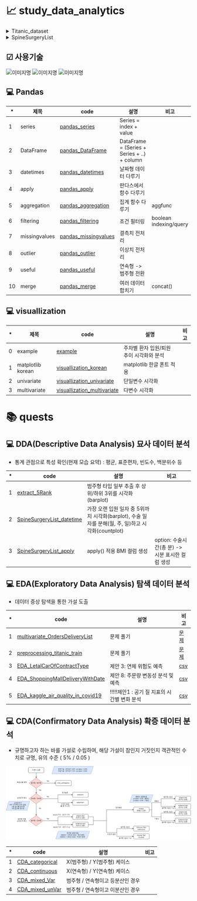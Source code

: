 # 📈 study_data_analytics
<details> 
  <summary>Titanic_dataset</summary>

- [Titanic_dataset](https://github.com/yojulab/study_data_analytics/blob/main/datasets/TitanicFromDisaster_test.csv)

|*|Variable|Definition|Key|분석가 의견|
|--|--|--|--|--|
|1|PassengerId|승객 unique id||수치형|
|2|Pclass|티켓의 클래스|1, 2, 3|범주형(순서형)|
|3|Name|이름||범주형|
|4|Sex|성별|male, female|범주형|
|5|Age|나이||수치형|
|6|SibSp|함께 탑승한 형제자매, 배우자의 수|0, 1, 2, 3, 4, 5, 8|수치형|
|7|Parch|함께 탑승한 부모자녀의 수|0, 1, 3, 2, 4, 6, 5, 9|수치형|
|8|Ticket|티켓 번호||범주형|
|9|Fare|티켓 요금||수치형|
|10|Cabin|객실 번호|nan, A00, B00, C00, D00, E00 ... |범주형(순서형)|
|11|Embarked|승선한 항구|Q, S, C|범주형|
</details>

<details> 
  <summary>SpineSurgeryList</summary>

- [SpineSurgeryList](https://github.com/yojulab/study_data_analytics/blob/main/datasets/SpineSurgeryList.csv)

|*|Variable|Definition|정상 범위|Key|분석가 의견|
|--|--|--|--|--|--|
|1|환자ID|환자를 식별하는 고유한 ID|없음||범주형, 분석에 맞지 않음|
|2|Large Lymphocyte|혈액 내 큰 림프구 수치를 나타내는 지표|1,500-4,500 / μL||수치형|
|3|Location of herniation	|탈출한 디스크의 위치로 매개변수|없음|1, 2, 3, 4, 5|범주형(순서형), 각 숫자가 특정 디스크의 위치를 나타냄|
|4|ODI|척추 통증 장애 지수로, 일상 생활에서 발생하는 제한 정도를 평가하는 지표|0-100||수치형|
|5|가족력|질병이나 유전적 소인이 부모나 가족 선조에 보이는 경우|없음(또는 해당 질환)|0.,  1., nan|범주형, 결측치(nan) 존재|
|6|간질성폐질환|폐 건강 상태를 나타내는 지표|없음 또는 치료 후 정상|0, 1|범주형|
|7|고혈압여부|고혈압 유무를 나타내는 지표|정상: 90/60-120/80 mmHg|0, 1|범주형|
|8|과거수술횟수|과거 수술을 받은 횟수를 나타내는 지표|0 이상|0, 1, 2, 3|범주형|
|9|당뇨여부|당뇨병 유무를 나타내는 지표|정상: 공복혈당 < 100 mg/dL|0, 1|범주형|
|10|말초동맥질환여부|말초 동맥 질환 유무를 나타내는 지표|없음 또는 치료 후 정상|0, 1|범주형|
|11|빈혈여부|빈혈 유무를 나타내는 지표|여성: 헤모글로빈 < 12 g/dL|0, 1|범주형|
|12|성별|남성 또는 여성 성별을 나타내는 지표|없음|1, 2|범주형|
|13|스테로이드치료|스테로이드 치료 여부를 나타내는 지표|없음 또는 치료 후 정상|0, 1|범주형|
|14|신부전여부|신장 건강 상태를 나타내는 지표|없음 또는 치료 후 정상|0, 1|범주형|
|15|신장|체내 물질의 정상적인 배설을 도와주는 신장 기능을 나타내는 지표|여성: 70-140 mL/min/1.73 m²||수치형(연속형)|
|16|심혈관질환|심혈관 건강 상태를 나타내는 지표|없음 또는 치료 후 정상|0, 1|범주형|
|17|암발병여부|암 발생 여부를 나타내는 지표|없음 또는 발병 후 치료|0, 1|범주형|
|18|연령|나이를 나타내는 지표|0 이상||수치형|
|19|우울증여부|우울증 유무를 나타내는 지표|없음 또는 치료 후 정상|0, 1, 2|범주형, 이상값(2) 존재|
|20|입원기간|입원한 기간을 나타내는 지표|0 이상||수치형|
|21|입원일자|입원일을 나타내는 지표|없음||수치형|
|22|종양진행여부|종양의 진행 상태를 나타내는 지표|없음 또는 치료 후 정상|0, 1|범주형|
|23|직업|환자의 직업을 나타내는 지표|없음 또는 해당 직업|자영업, 운동선수, 특수전문직, 주부, 사업가, nan, 건설업, 운수업, 사무직, 공무원, 농업, 의료직, 학생, 군인, 노동직, 교사, 예술가, 무직|범주형|
|24|체중|체중을 나타내는 지표|정상: 18.5-24.9 kg/m²||수치형(연속형)|
|25|퇴원일자|퇴원일을 나타내는 지표|없음||수치형|
|26|헤모글로빈수치|혈중 헤모글로빈 농도를 나타내는 지표|여성: 12-16 g/dL||수치형|
|27|혈전합병증여부|혈전 합병증 유무를 나타내는 지표|없음 또는 치료 후 정상|0, 1|범주형|
|28|환자통증정도|환자의 통증 정도를 평가하는 지표|0-10(10이 가장 심각)|1, 2, 3, 4, 5, 6, 7, 8, 9, 10|범주형(순서형)|
|29|흡연여부|흡연 여부를 나타내는 지표|없음 또는 해당 여부|0, 1|범주형|
|30|통증기간(월)|통증이 시작된 지난 기간을 나타내는 지표|0 이상||수치형|
|31|수술기법|수술 시 사용된 기술을 나타내는 지표|없음 또는 해당 기술|TELD, IELD, nan|범주형, 결측치(nan) 존재|
|32|수술시간|수술 소요 시간을 나타내는 지표|0 이상||수치형|
|33|수술실패여부|수술 실패 여부를 나타내는 지표|없음 또는 해당 여부|0, 1|범주형|
|34|수술일자|수술을 받은 날짜를 나타내는 지표|없음||수치형|
|35|재발여부|척추 통증이 재발되었는지 여부를 나타내는 지표|없음 또는 해당 여부|0, 1|범주형|
|36|혈액형|환자의 혈액형을 나타내는 지표|없음 또는 해당 혈액형|RH+A, RH+B, RH+O, RH+AB|범주형|
|37|전방디스크높이(mm)|전방 디스크의 높이를 나타내는 지표|0 이상||수치형|
|38|후방디스크높이(mm)|후방 디스크의 높이를 나타내는 지표|0 이상||수치형|
|39|지방축적도|지방 축적 정도를 나타내는 지표|정상: 20-25%||수치형|
|40|Instability|척추 안정성을 나타내는 지표|없음 또는 해당 여부|0, 1|범주형|
|41|MF + ES|혼합 신경병증 및 대량 열 치료(미세파 관리 및 전기 자극)로 수행된 치료법|없음 또는 해당 여부||수치형|
|42|Modic change|검은색과 밝은색의 조합으로 척추의 변형을 표시하는 방법으로, 척추 통증과 관련이 있을 수 있다.|없음 또는 해당 여부|0, 1, 2, 3|범주형
|43|PI|척추 곡률을 나타내는 지표|30-40도||수치형|
|44|PT|척추 곡률을 나타내는 지표|13-17도||수치형|
|45|Seg Angle(raw)|척추 각도를 나타내는 지표|없음||수치형|
|46|Vaccum disc|Vaccum disk는 디스크의 최종 단계로, 이 상태에서 쉽게 부러져 다른 퇴행성 디스크 질환을 유발한다.|없음 또는 해당 여부|0, 1|범주형|
|47|골밀도|골의 밀도를 나타내는 지표|약 1 g/cm³ 이상||수치형|
|48|디스크단면적|디스크 단면적을 나타내는 지표|50-200 px²||수치형|
|49|디스크위치|디스크의 위치를 나타내는 지표|없음 또는 해당 위치|4, 5, 3, 2, 45, 25, 12, 34, 23, 11, 10, 35, 1|범주형(순서형), 각 숫자가 특정 디스크 위치를 나타냄|
|50|척추이동척도|척추 이동 범위를 나타내는 지표|10-15 °|Down, Up, Middle, Extremely down, Extremely up|범주형|
|51|척추전방위증|척추의 사진에서 전방위증을 발견한 경우의 수준을 나타내는 지표|없음 또는 해당 위치|0, 1|범주형|
</details>

## ☑ 사용기술
<img alt="이미지명" src ="https://img.shields.io/badge/PYTHON-3776AB.svg?&style=for-the-badge&logo=PYTHON&logoColor=white"/> <img alt="이미지명" src ="https://img.shields.io/badge/visual studio code-007ACC.svg?&style=for-the-badge&logo=visualstudiocode&logoColor=white"/> <img alt="이미지명" src ="https://img.shields.io/badge/google colab-F9AB00.svg?&style=for-the-badge&logo=googlecolab&logoColor=white"/>



## 💻 Pandas
|*|제목|code|설명|비고|
|--|--|--|--|--|
|1|series|[pandas_series](./docs/pandas/00_pandas_series.ipynb)|Series = index + value||
|2|DataFrame|[pandas_DataFrame](./docs/pandas/02_pandas_DataFrame.ipynb)|DataFrame = (Series + Series + ..) + column||
|3|datetimes|[pandas_datetimes](./docs/pandas/03_pandas_datetimes.ipynb)|날짜형 데이터 다루기||
|4|apply|[pandas_apply](./docs/DDAs/04_pandas_apply.py)|판다스에서 함수 다루기||
|5|aggregation|[pandas_aggregation](./docs/pandas/05_pandas_aggregations.ipynb)|집계 함수 다루기|aggfunc|
|6|filtering|[pandas_filtering](./docs/pandas/06_pandas_filteringconditional.ipynb)|조건 필터링|boolean indexing/query|
|7|missingvalues|[pandas_missingvalues](./docs/pandas/07_pandas_preprocessing_missingvalues.ipynb)|결측치 전처리||
|8|outlier|[pandas_outlier](./docs/pandas/08_pandas_preprocessing_outlier.ipynb)|이상치 전처리||
|9|useful|[pandas_useful](./docs/pandas/09_pandas_usefuls.ipynb)|연속형 -> 범주형 전환||
|10|merge|[pandas_merge](./docs/pandas/10_pandas_merges.ipynb)|여러 데이터 합치기|concat()|

## 💻 visuallization
|*|제목|code|설명|비고|
|--|--|--|--|--|
|0|example|[example](./docs/visuallization/visuallization_example.ipynb)|주차별 환자 입원/퇴원 추이 시각화와 분석||
|1|matplotlib korean|[visuallization_korean](./docs/visuallization/01_matplotlib_simple_korean.ipynb)|matplotlib 한글 폰트 적용||
|2|univariate|[visuallization_univariate](./docs/visuallization/02_univariate.ipynb)|단일변수 시각화||
|3|multivariate|[visuallization_multivariate](./docs/visuallization/03_visuallization_multivariate.ipynb)|다변수 시각화||



# 📚 quests
## 💻 DDA(Descriptive Data Analysis) 묘사 데이터 분석
- 통계 관점으로 특성 확인(현재 모습 요약) : 평균, 표준편차, 빈도수, 백분위수 등

|*|code|설명|비고|
|--|--|--|--|
|1|[extract_5Rank](./docs/quests/DDA/extract_5Rank.ipynb)|범주형 타입 일부 추출 후 상위/하위 3위를 시각화(barplot)||
|2|[SpineSurgeryList_datetime](./docs/quests/DDA/SpineSurgeryList_datetime.ipynb)|가장 오랜 입원 일자 중 5위까지 시각화(barplot), 수술 일자를 분해(월, 주, 일)하고 시각화(countplot)||
|3|[SpineSurgeryList_apply](./docs/quests/DDA/SpineSurgeryList_apply.py)|apply() 적용 BMI 컬럼 생성|option: 수술시간(총 분) -> 시분 표시한 컬럼 생성|


## 💻 EDA(Exploratory Data Analysis) 탐색 데이터 분석
- 데이터 증상 탐색을 통한 가설 도출

|*|code|설명|비고|
|--|--|--|--|
|1|[multivariate_OrdersDeliveryList](./docs/quests)|문제 풀기|[문제](https://docs.google.com/document/d/1NawUP-V9yy1NxywayYHLVC1P4Rtg7YavpT82pnE6938/edit)|
|2|[preprocessing_titanic_train](./docs/quests/EDAs/preprocessing_titanic_train.ipynb)|문제 풀기|[문제](https://docs.google.com/document/d/19zaaxXw1-Px4e1bKmit6h233myLWJKaeqFf-rfsKJw0/edit)|
|3|[EDA_LetalCarOfContractType](./docs/quests/EDAs/EDA_LetalCarOfContractType.ipynb)|제안 3: 연체 위험도 예측|[csv](./docs/csv/LetalCarOfContractType.csv)|
|4|[EDA_ShoppingMallDeliveryWithDate](./docs/quests/EDAs/EDA_ShoppingMallDeliveryWithDate.ipynb)|제안 8: 주문량 변동성 분석 및 예측|[csv](./docs/csv/ShoppingMallDeliveryWithDate.csv)|
|5|[EDA_kaggle_air_quality_in_covid19](./docs/quests/EDAs/)|!!!!!제안1 : 공기 질 지표의 시간별 변화 분석|[csv](https://www.kaggle.com/datasets/aestheteaman01/air-quality-across-countries-in-covid19)|

## 💻 CDA(Confirmatory Data Analysis) 확증 데이터 분석
- 규명하고자 하는 바를 가설로 수립하여, 해당 가설이 참인지 거짓인지 객관적인 수치로 규명, 유의 수준 ( 5% / 0.05 )

![정형데이터 통계 검증도](./docs/structureddata_test_diagrams.drawio.png)

|*|code|설명|비고|
|--|--|--|--|
|1|[CDA_categorical](./docs/quests/CDAs/CDA_categorical.ipynb)|X(범주형) / Y(범주형) 케이스||
|2|[CDA_continuous](./docs/quests/CDAs/CDA_continuous.ipynb)|X(연속형) / Y(연속형) 케이스||
|3|[CDA_mixed_Var](./docs/quests/CDAs/CDA_mixed_Var.ipynb)|범주형 / 연속형이고 등분산인 경우||
|4|[CDA_mixed_unVar](./docs/quests/CDAs/CDA_mixed_unVar.ipynb)|범주형 / 연속형이고 이분산인 경우||


